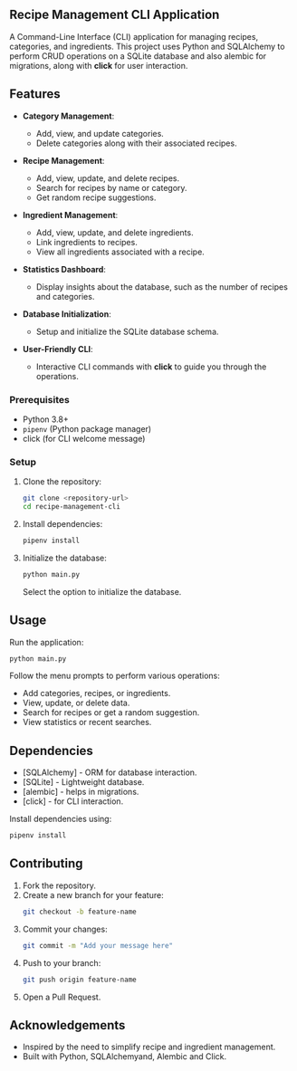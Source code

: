 ## Recipe Management CLI Application

A Command-Line Interface (CLI) application for managing recipes, categories, and ingredients. This project uses Python and SQLAlchemy to perform CRUD operations on a SQLite database and also alembic for migrations, along with **click** for user interaction.

## Features

- **Category Management**:

  - Add, view, and update categories.
  - Delete categories along with their associated recipes.

- **Recipe Management**:

  - Add, view, update, and delete recipes.
  - Search for recipes by name or category.
  - Get random recipe suggestions.

- **Ingredient Management**:

  - Add, view, update, and delete ingredients.
  - Link ingredients to recipes.
  - View all ingredients associated with a recipe.

- **Statistics Dashboard**:

  - Display insights about the database, such as the number of recipes and categories.

- **Database Initialization**:

  - Setup and initialize the SQLite database schema.

- **User-Friendly CLI**:

  - Interactive CLI commands with **click** to guide you through the operations.

### Prerequisites

- Python 3.8+
- `pipenv` (Python package manager)
- click (for CLI welcome message)

### Setup

1. Clone the repository:

   ```bash
   git clone <repository-url>
   cd recipe-management-cli
   ```

2. Install dependencies:

   ```bash
   pipenv install
   ```

3. Initialize the database:
   ```bash
   python main.py
   ```
   Select the option to initialize the database.

## Usage

Run the application:

```bash
python main.py
```

Follow the menu prompts to perform various operations:

- Add categories, recipes, or ingredients.
- View, update, or delete data.
- Search for recipes or get a random suggestion.
- View statistics or recent searches.

## Dependencies

- [SQLAlchemy] - ORM for database interaction.
- [SQLite] - Lightweight database.
- [alembic] - helps in migrations.
- [click] - for CLI interaction.

Install dependencies using:

```bash
pipenv install
```

## Contributing

1. Fork the repository.
2. Create a new branch for your feature:
   ```bash
   git checkout -b feature-name
   ```
3. Commit your changes:
   ```bash
   git commit -m "Add your message here"
   ```
4. Push to your branch:
   ```bash
   git push origin feature-name
   ```
5. Open a Pull Request.

## Acknowledgements

- Inspired by the need to simplify recipe and ingredient management.
- Built with Python, SQLAlchemyand, Alembic and Click.
